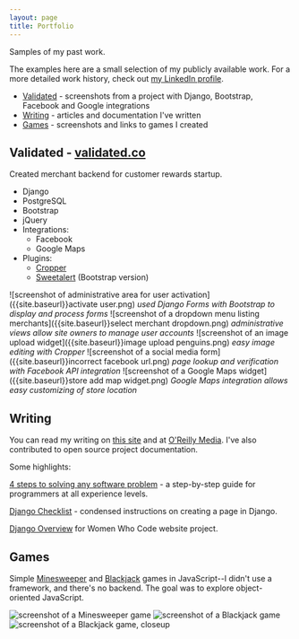 ```yaml
---
layout: page
title: Portfolio
---
```


Samples of my past work.

The examples here are a small selection of my publicly available work. For a more detailed work history, check out [my LinkedIn profile](https://www.linkedin.com/in/emcain).

* [Validated](#validated) - screenshots from a project with Django, Bootstrap, Facebook and Google integrations
* [Writing](#writing) - articles and documentation I've written
* [Games](#games) - screenshots and links to games I created


## Validated - [validated.co](https://validated.co/)

Created merchant backend for customer rewards startup.

* Django
* PostgreSQL
* Bootstrap
* jQuery
* Integrations:
  - Facebook
  - Google Maps
* Plugins:
  - [Cropper](https://github.com/fengyuanchen/cropper)
  - [Sweetalert](https://lipis.github.io/bootstrap-sweetalert/) (Bootstrap version)


![screenshot of administrative area for user activation]({{site.baseurl}}activate user.png)
*used Django Forms with Bootstrap to display and process forms*
![screenshot of a dropdown menu listing merchants]({{site.baseurl}}select merchant dropdown.png)
*administrative views allow site owners to manage user accounts*
![screenshot of an image upload widget]({{site.baseurl}}image upload penguins.png)
*easy image editing with Cropper*
![screenshot of a social media form]({{site.baseurl}}incorrect facebook url.png)
*page lookup and verification with Facebook API integration*
![screenshot of a Google Maps widget]({{site.baseurl}}store add map widget.png)
*Google Maps integration allows easy customizing of store location*

## Writing

You can read my writing on [this site](/) and at [O'Reilly Media](https://www.oreilly.com/people/emily_cain). I've also contributed to open source project documentation.

Some highlights:

[4 steps to solving any software problem](https://www.oreilly.com/ideas/4-steps-to-solving-any-software-problem) - a step-by-step guide for programmers at all experience levels.

[Django Checklist](/django-page-checklist/) - condensed instructions on creating a page in Django.

[Django Overview](https://github.com/wwcodeportland/wwc-website/blob/master/docs/django.md) for Women Who Code website project.

## Games

Simple [Minesweeper](https://emcain.github.io/minesweeper/) and [Blackjack](https://emcain.github.io/card-games/blackjack.html) games in JavaScript--I didn't use a framework, and there's no backend. The goal was to explore object-oriented JavaScript.

![screenshot of a Minesweeper game]({{site.baseurl}}minesweeper.png)
![screenshot of a Blackjack game]({{site.baseurl}}blackjack.png)
![screenshot of a Blackjack game, closeup]({{site.baseurl}}blackjack_bust.png)
